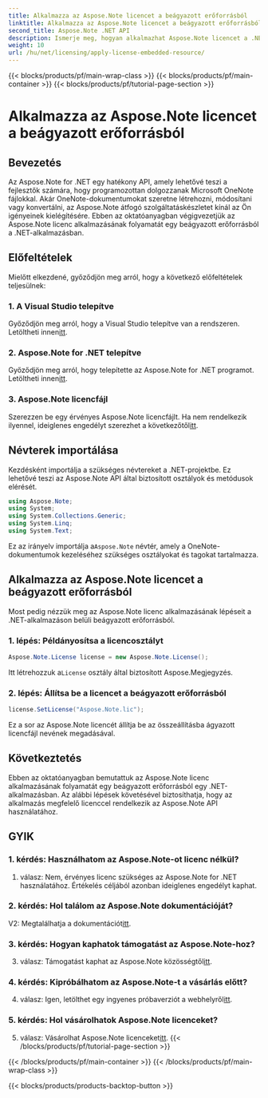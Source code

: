 ```yaml
---
title: Alkalmazza az Aspose.Note licencet a beágyazott erőforrásból
linktitle: Alkalmazza az Aspose.Note licencet a beágyazott erőforrásból
second_title: Aspose.Note .NET API
description: Ismerje meg, hogyan alkalmazhat Aspose.Note licencet a .NET-alkalmazás beágyazott erőforrásaiból. Kövesse lépésenkénti útmutatónkat a zökkenőmentes integráció érdekében.
weight: 10
url: /hu/net/licensing/apply-license-embedded-resource/
---
```


{{< blocks/products/pf/main-wrap-class >}}
{{< blocks/products/pf/main-container >}}
{{< blocks/products/pf/tutorial-page-section >}}

# Alkalmazza az Aspose.Note licencet a beágyazott erőforrásból

## Bevezetés

Az Aspose.Note for .NET egy hatékony API, amely lehetővé teszi a fejlesztők számára, hogy programozottan dolgozzanak Microsoft OneNote fájlokkal. Akár OneNote-dokumentumokat szeretne létrehozni, módosítani vagy konvertálni, az Aspose.Note átfogó szolgáltatáskészletet kínál az Ön igényeinek kielégítésére. Ebben az oktatóanyagban végigvezetjük az Aspose.Note licenc alkalmazásának folyamatát egy beágyazott erőforrásból a .NET-alkalmazásban.

## Előfeltételek

Mielőtt elkezdené, győződjön meg arról, hogy a következő előfeltételek teljesülnek:

### 1. A Visual Studio telepítve

Győződjön meg arról, hogy a Visual Studio telepítve van a rendszeren. Letöltheti innen[itt](https://visualstudio.microsoft.com/).

### 2. Aspose.Note for .NET telepítve

 Győződjön meg arról, hogy telepítette az Aspose.Note for .NET programot. Letöltheti innen[itt](https://releases.aspose.com/note/net/).

### 3. Aspose.Note licencfájl

 Szerezzen be egy érvényes Aspose.Note licencfájlt. Ha nem rendelkezik ilyennel, ideiglenes engedélyt szerezhet a következőtől[itt](https://purchase.aspose.com/temporary-license/).

## Névterek importálása

Kezdésként importálja a szükséges névtereket a .NET-projektbe. Ez lehetővé teszi az Aspose.Note API által biztosított osztályok és metódusok elérését.

```csharp
using Aspose.Note;
using System;
using System.Collections.Generic;
using System.Linq;
using System.Text;
```

 Ez az irányelv importálja a`Aspose.Note` névtér, amely a OneNote-dokumentumok kezeléséhez szükséges osztályokat és tagokat tartalmazza.

## Alkalmazza az Aspose.Note licencet a beágyazott erőforrásból

Most pedig nézzük meg az Aspose.Note licenc alkalmazásának lépéseit a .NET-alkalmazáson belüli beágyazott erőforrásból.

### 1. lépés: Példányosítsa a licencosztályt

```csharp
Aspose.Note.License license = new Aspose.Note.License();
```

 Itt létrehozzuk a`License` osztály által biztosított Aspose.Megjegyzés.

### 2. lépés: Állítsa be a licencet a beágyazott erőforrásból

```csharp
license.SetLicense("Aspose.Note.lic");
```

Ez a sor az Aspose.Note licencét állítja be az összeállításba ágyazott licencfájl nevének megadásával.

## Következtetés

Ebben az oktatóanyagban bemutattuk az Aspose.Note licenc alkalmazásának folyamatát egy beágyazott erőforrásból egy .NET-alkalmazásban. Az alábbi lépések követésével biztosíthatja, hogy az alkalmazás megfelelő licenccel rendelkezik az Aspose.Note API használatához.

## GYIK

### 1. kérdés: Használhatom az Aspose.Note-ot licenc nélkül?

1. válasz: Nem, érvényes licenc szükséges az Aspose.Note for .NET használatához. Értékelés céljából azonban ideiglenes engedélyt kaphat.

### 2. kérdés: Hol találom az Aspose.Note dokumentációját?

 V2: Megtalálhatja a dokumentációt[itt](https://reference.aspose.com/note/net/).

### 3. kérdés: Hogyan kaphatok támogatást az Aspose.Note-hoz?

 3. válasz: Támogatást kaphat az Aspose.Note közösségtől[itt](https://forum.aspose.com/c/note/28).

### 4. kérdés: Kipróbálhatom az Aspose.Note-t a vásárlás előtt?

 4. válasz: Igen, letölthet egy ingyenes próbaverziót a webhelyről[itt](https://releases.aspose.com/).

### 5. kérdés: Hol vásárolhatok Aspose.Note licenceket?

 5. válasz: Vásárolhat Aspose.Note licenceket[itt](https://purchase.aspose.com/buy).
{{< /blocks/products/pf/tutorial-page-section >}}

{{< /blocks/products/pf/main-container >}}
{{< /blocks/products/pf/main-wrap-class >}}

{{< blocks/products/products-backtop-button >}}
